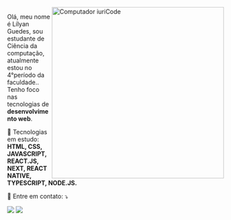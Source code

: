 <img src="https://raw.githubusercontent.com/MicaelliMedeiros/micaellimedeiros/master/image/computer-illustration.png" min-width="400px" max-width="400px" width="400px" align="right" alt="Computador iuriCode">

<p align="left"> 
  Olá, meu nome é Lílyan Guedes, sou estudante de Ciência da computação, atualmente estou no 4°período da faculdade.. Tenho foco nas tecnologias de <strong>desenvolvimento web</strong>.<br>
</p>

<p align="left">
  🦄 Tecnologias em estudo: <strong>HTML, CSS, JAVASCRIPT, REACT.JS, NEXT,
    REACT NATIVE, TYPESCRIPT, NODE.JS.</strong>
</p>

<p align="left">
  💌 Entre em contato: ⤵️
</p>

<p align="left">
  <a href="https://mail.google.com/mail/u/0/?tab=rm&ogbl#inbox" alt="Gmail">
  <img src="https://img.shields.io/badge/-Gmail-FF0000?style=flat-square&labelColor=FF0000&logo=gmail&logoColor=white&link=LINK-DO-SEU-EMAIL" /></a>

  <a href="https://www.linkedin.com/in/lilyan-guedes/" alt="Linkedin">
  <img src="https://img.shields.io/badge/-Linkedin-0e76a8?style=flat-square&logo=Linkedin&logoColor=white&link=LINK-DO-SEU-LINKEDIN" /></a>
</p>  
